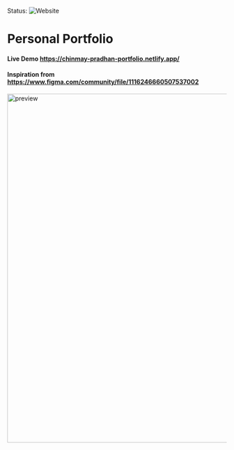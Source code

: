 Status: ![Website](https://img.shields.io/website?down_color=red&down_message=offline&up_color=green&up_message=online&url=https%3A%2F%2Fchinmay-pradhan-portfolio.netlify.app%2F)

# Personal Portfolio
#### Live Demo https://chinmay-pradhan-portfolio.netlify.app/
#### Inspiration from https://www.figma.com/community/file/1116246660507537002

<img src="/preview.gif" alt="preview" width="800px" />


